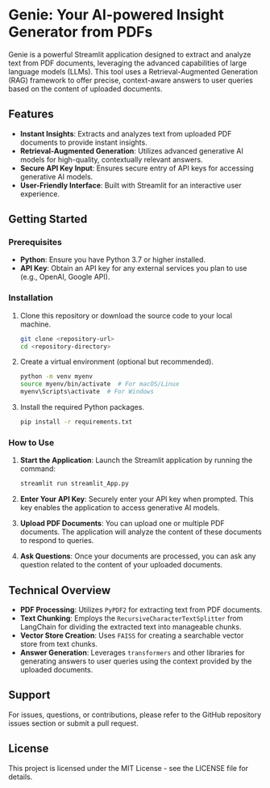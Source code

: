 # Genie: Your AI-powered Insight Generator from PDFs

Genie is a powerful Streamlit application designed to extract and analyze text from PDF documents, leveraging the advanced capabilities of large language models (LLMs). This tool uses a Retrieval-Augmented Generation (RAG) framework to offer precise, context-aware answers to user queries based on the content of uploaded documents.

## Features

- **Instant Insights**: Extracts and analyzes text from uploaded PDF documents to provide instant insights.
- **Retrieval-Augmented Generation**: Utilizes advanced generative AI models for high-quality, contextually relevant answers.
- **Secure API Key Input**: Ensures secure entry of API keys for accessing generative AI models.
- **User-Friendly Interface**: Built with Streamlit for an interactive user experience.

## Getting Started

### Prerequisites

- **Python**: Ensure you have Python 3.7 or higher installed.
- **API Key**: Obtain an API key for any external services you plan to use (e.g., OpenAI, Google API).

### Installation

1. Clone this repository or download the source code to your local machine.
   ```bash
   git clone <repository-url>
   cd <repository-directory>
   ```

2. Create a virtual environment (optional but recommended).
   ```bash
   python -m venv myenv
   source myenv/bin/activate  # For macOS/Linux
   myenv\Scripts\activate  # For Windows
   ```

3. Install the required Python packages.
   ```bash
   pip install -r requirements.txt
   ```

### How to Use

1. **Start the Application**: Launch the Streamlit application by running the command:
   ```bash
   streamlit run streamlit_App.py
   ```

2. **Enter Your API Key**: Securely enter your API key when prompted. This key enables the application to access generative AI models.

3. **Upload PDF Documents**: You can upload one or multiple PDF documents. The application will analyze the content of these documents to respond to queries.

4. **Ask Questions**: Once your documents are processed, you can ask any question related to the content of your uploaded documents.

## Technical Overview

- **PDF Processing**: Utilizes `PyPDF2` for extracting text from PDF documents.
- **Text Chunking**: Employs the `RecursiveCharacterTextSplitter` from LangChain for dividing the extracted text into manageable chunks.
- **Vector Store Creation**: Uses `FAISS` for creating a searchable vector store from text chunks.
- **Answer Generation**: Leverages `transformers` and other libraries for generating answers to user queries using the context provided by the uploaded documents.

## Support

For issues, questions, or contributions, please refer to the GitHub repository issues section or submit a pull request.

## License

This project is licensed under the MIT License - see the LICENSE file for details.

